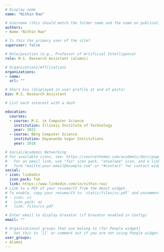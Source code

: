 ```yaml
---
# Display name
name: "Nithin Rao"

# Username (this should match the folder name and the name on publications)
authors:
- Name "Nithin Rao"

# Is this the primary user of the site?
superuser: false

# Role/position (e.g., Professor of Artificial Intelligence)
role: M.S. Research Assistant (alumni)

# Organizations/Affiliations
organizations:
- name: 
  url: ""

# Short bio (displayed in user profile at end of posts)
bio: M.S. Research Assistant

# List each interest with a dash

education:
  courses:
  - course: M.S. in Computer Science
    institution: Illinois Institute of Technology
    year: 2021
  - course: BEng Computer Science
    institution: Dayananda Sagar Institutions
    year: 2018

# Social/Academic Networking
# For available icons, see: https://sourcethemes.com/academic/docs/page-builder/#icons
#   For an email link, use "fas" icon pack, "envelope" icon, and a link in the
#   form "mailto:your-email@example.com" or "#contact" for contact widget.
social:
- icon: linkedin
  icon_pack: fab
  link: https://www.linkedin.com/in/nithin-rao/
# Link to a PDF of your resume/CV from the About widget.
# To enable, copy your resume/CV to `static/files/cv.pdf` and uncomment the lines below.
# - icon: cv
#   icon_pack: ai
#   link: files/cv.pdf

# Enter email to display Gravatar (if Gravatar enabled in Config)
email: ""

# Organizational groups that you belong to (for People widget)
#   Set this to `[]` or comment out if you are not using People widget.
user_groups:
- Alumni
---
```

